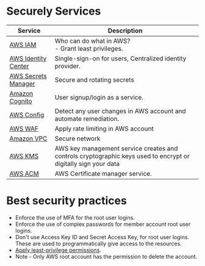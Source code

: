 # Securely Services

| Service                                                                                  | Description                                                                                                    |
|------------------------------------------------------------------------------------------|----------------------------------------------------------------------------------------------------------------|
| [AWS IAM](1_IdentityServices/AWSIAM/Readme.md)                                                  | Who can do what in AWS?<br/>- Grant least privileges.                                                          |
| [AWS Identity Center](1_IdentityServices/AWSIAM/AWSIAMIdentityCenter.md)                        | Single-sign-on for users, Centralized identity provider.                                                       |
| [AWS Secrets Manager](2_DataProtectionServices/AWSSecretsManager.md)                     | Secure and rotating secrets                                                                                    |
| [Amazon Cognito](1_IdentityServices/AWSDirectoryServices/AmazonCognito.md)                                    | User signup/login as a service.                                                                                |
| [AWS Config](../8_MonitoringServices/SecurityMonitoringServices/AWSConfig.md)            | Detect any user changes in AWS account and automate remediation.                                               |
| [AWS WAF](3_InfraProtectionServices/AWSWAF.md)                                           | Apply rate limiting in AWS account                                                                             |
| [Amazon VPC](../1_NetworkingAndContentDelivery/3_NetworkFoundationsVPC/Readme.md) | Secure network                                                                                                 |
| [AWS KMS](2_DataProtectionServices/AWSKMS.md)                                            | AWS key management service creates and controls cryptographic keys used to encrypt or digitally sign your data |
| [AWS ACM](2_DataProtectionServices/AWSACM.md)                                            | AWS Certificate manager service.                                                                               |

# Best security practices
- Enforce the use of MFA for the root user logins.
- Enforce the use of complex passwords for member account root user logins.
- Don't use Access Key ID and Secret Access Key, for root user logins. These are used to programmatically give access to the resources.
- [Apply least-privilege permissions](https://docs.aws.amazon.com/IAM/latest/UserGuide/best-practices.html#grant-least-privilege).
- Note - Only AWS root account has the permission to delete the account.

